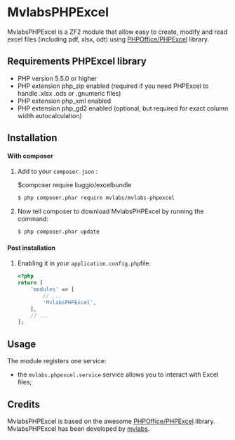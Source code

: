 MvlabsPHPExcel
=========

MvlabsPHPExcel is a ZF2 module that allow easy to create, modify and read excel files (including pdf, xlsx, odt) using [PHPOffice/PHPExcel][PHPOffice/PHPExcel] library.

Requirements PHPExcel library
-----------------------------
 * PHP version 5.5.0 or higher
 * PHP extension php_zip enabled (required if you need PHPExcel to handle .xlsx .ods or .gnumeric files)
 * PHP extension php_xml enabled
 * PHP extension php_gd2 enabled (optional, but required for exact column width autocalculation)


Installation
------------
#### With composer

1. Add to your `composer.json` :

    $composer require liuggio/excelbundle
    
    ```bash
    $ php composer.phar require mvlabs/mvlabs-phpexcel
    ```
    

2. Now tell composer to download MvlabsPHPExcel by running the command:

    ```bash
    $ php composer.phar update
    ```



#### Post installation

1. Enabling it in your `application.config.php`file.

    ```php
    <?php
    return [
        'modules' => [
            // ...
            'MvlabsPHPExcel',            
        ],
        // ...
    ];
    ```
 
 
    
Usage
-----

The module registers one service:  

 - the `mvlabs.phpexcel.service` service allows you to interact with Excel files;
 

    

Credits
-------

MvlabsPHPExcel is based on the awesome [PHPOffice/PHPExcel][PHPOffice/PHPExcel] library.
MvlabsPHPExcel has been developed by [mvlabs][mvlabs].

[PHPOffice/PHPExcel]: https://github.com/PHPOffice/PHPExcel
[mvlabs]: http://www.mvlabs.it
[mvassociati]: http://www.mvassociati.it/en
